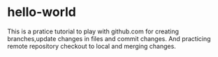 # hello-world

This is a pratice tutorial to play with github.com for creating branches,update changes in files and commit changes.
And practicing remote repository checkout to local and merging changes.